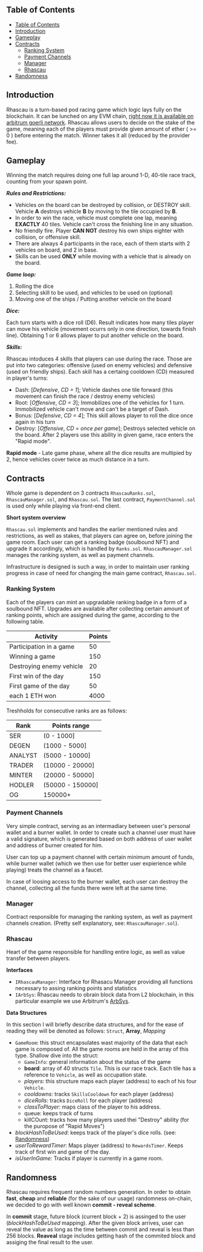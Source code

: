 
## Table of Contents
- [Table of Contents](#table-of-contents)
- [Introduction](#introduction)
- [Gameplay](#gameplay)
- [Contracts](#contracts)
  - [Ranking System](#ranking-system)
  - [Payment Channels](#payment-channels)
  - [Manager](#manager)
  - [Rhascau](#rhascau)
- [Randomness](#randomness)

## Introduction

Rhascau is a turn-based pod racing game which logic lays fully on the blockchain. It can be lunched on any EVM chain, [right now it is available on arbitrum goerli network](https://www.rhascau.com/). Rhascau allows users to decide on the stake of the game, meaning each of the players must provide given amount of ether ( >= 0 ) before entering the match. Winner takes it all (reduced by the provider fee).

## Gameplay

Winning the match requires doing one full lap around 1-D, 40-tile race track, counting from your spawn point. 

***Rules and Restrictions:***
- Vehicles on the board can be destroyed by collision, or DESTROY skill. Vehicle **A** destroys vehicle **B** by moving to the tile occupied by **B**.
- In order to win the race, vehicle must complete one lap, meaning **EXACTLY** 40 tiles. Vehicle can't cross the finishing line in any situation.
- No friendly fire. Player **CAN NOT** destroy his own ships eighter with collision, or offensive skill. 
- There are always 4 participants in the race, each of them starts with 2 vehicles on board, and 2 in base.
- Skills can be used **ONLY** while moving with a vehicle that is already on the board. 

***Game loop:***
1. Rolling the dice
2. Selecting skill to be used, and vehicles to be used on (optional)
3. Moving one of the ships / Putting another vehicle on the board

***Dice:***

Each turn starts with a dice roll (D6). Result indicates how many tiles player can move his vehicle (movement ocurrs only in one direction, towards finish line).
Obtaining 1 or 6 allows player to put another vehicle on the board.

***Skills:***

Rhascau intoduces 4 skills that players can use during the race. Those are put into two categories: offensive (used on enemy vehicles) and defensive (used on friendly ships). Each skill has a certaing cooldown (CD) measured in player's turns:
- Dash: [*Defensive*, *CD = 1*]; Vehicle dashes one tile forward (this movement can finish the race / destroy enemy vehicles) 
- Root: [*Offensive*, *CD = 3*]; Immobilizes one of the vehicles for 1 turn. Immobilized vehicle can't move and can't be a target of Dash.
- Bonus: [*Defensive*, *CD = 4*]; This skill allows player to roll the dice once again in his turn 
- Destroy: [*Offensive*, *CD = once per game*]; Destroys selected vehicle on the board. After 2 players use this ability in given game, race enters the "Rapid mode".

**Rapid mode** - Late game phase, where all the dice results are multipied by 2, hence vehicles cover twice as much distance in a turn.
## Contracts

Whole game is dependent on 3 contracts `RhascauRanks.sol`, `RhascauManager.sol`, and `Rhascau.sol`. The last contract, `PaymentChannel.sol` is used only while playing via front-end client.

**Short system overview** 

`Rhascau.sol` implements and handles the earlier mentioned rules and restrictions, as well as stakes, that players can agree on, before joining the game room. Each user can get a ranking badge (soulbound NFT) and upgrade it accordingly, which is handled by `Ranks.sol`. `RhascauManager.sol` manages the ranking system, as well as payment channels.

Infrastructure is designed is such a way, in order to maintain user ranking progress in case of need for changing the main game contract, `Rhascau.sol`.

### Ranking System

Each of the players can mint an upgradable ranking badge in a form of a soulbound NFT. Upgrades are available after collecting certain amount of ranking points, which are assigned during the game, according to the following table. 

| Activity                 	| Points 	|
|--------------------------	|--------	|
| Participation in a game  	| 50     	|
| Winning a game           	| 150    	|
| Destroying enemy vehicle 	| 20     	|
| First win of the day     	| 150    	|
| First game of the day    	| 50     	|
| each 1 ETH won           	| 4000   	|


Treshholds for consecutive ranks are as follows:

| Rank    	| Points range     	|
|---------	|------------------	|
| SER     	| (0 - 1000]       	|
| DEGEN   	| (1000 - 5000]    	|
| ANALYST 	| (5000 - 10000]   	|
| TRADER  	| (10000 - 20000]  	|
| MINTER  	| (20000 - 50000]  	|
| HODLER  	| (50000 - 150000] 	|
| OG      	| 150000+          	|

### Payment Channels

Very simple contract, serving as an intermadiary between user's personal wallet and a burner wallet. In order to create such a channel user must have a valid signature, which is generated based on both address of user wallet and address of burner created for him.

User can top up a payment channel with certain minimum amount of funds, while burner wallet (which we then use for better user expierience while playing) treats the channel as a faucet.

In case of loosing access to the burner wallet, each user can destroy the channel, collecting all the funds there were left at the same time.

### Manager

Contract responsible for managing the ranking system, as well as payment channels creation. (Pretty self explanatory, see: `RhascauManager.sol`).

### Rhascau

Heart of the game responsible for handling entire logic, as well as value transfer between players. 

**Interfaces**
- `IRhascauManager`: Interface for Rhasacu Manager providing all functions necessary to assing ranking points and statistics
- `IArbSys`: Rhascau needs to obrain block data from L2 blockchain, in this particular example we use Arbitrum's [ArbSys](https://developer.arbitrum.io/arbos/precompiles#arbsys). 

**Data Structures**

In this section I will briefly describe data structures, and for the ease of reading they will be denoted as follows: `Struct`, **Array**, *Mapping*  

- `GameRoom`: this struct encapsulates wast majority of the data that each game is composed of. All the game rooms are held in the array of this type. Shallow dive into the struct:
  - `GameInfo`: general information about the status of the game
  - **board**: array of 40 structs `Tile`. This is our race track. Each tile has a reference to `Vehicle`, as well as occupation state.
  - *players*: this structure maps each player (address) to each of his four `Vehicle`.
  - *cooldowns*: tracks `SkillsCooldown` for each player (address)
  - *diceRolls*: tracks `DiceRoll` for each player (address) 
  - *classToPlayer*: maps class of the player to his address.
  - queue: keeps track of turns
  - killCOunt: tracks how many players used thei "Destroy" ability (for the puropose of "Rapid Moves")
- *blockHashToBeUsed*: keeps track of the player's dice rolls. (see: [Randomness](#randomness))
- *userToRewardTimer*: Maps player (address) to `RewardsTimer`. Keeps track of first win and game of the day.
- *isUserInGame*: Tracks if player is currently in a game room.

## Randomness

Rhascau requires frequent random numbers generation. In order to obtain **fast**, **cheap** and **reliable** (for the sake of our usage) randomness on-chain, we decided to go with well known **commit - reveal scheme**.

In **commit** stage, future block (current block + 2) is assinged to the user (*blockHashToBeUsed* mapping). After the given block arrives, user can reveal the value as long as the time between commit and reveal is less than 256 blocks. **Reaveal** stage includes getting hash of the commited block and assiging the final result to the user.


